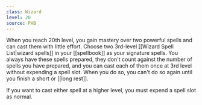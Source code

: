 ```yaml
---
class: Wizard
level: 20
source: PHB
---
```


When you reach 20th level, you gain mastery over two powerful spells and can cast them with little effort. Choose two 3rd-level [[Wizard Spell List|wizard spells]] in your [[spellbook]] as your signature spells. You always have these spells prepared, they don't count against the number of spells you have prepared, and you can cast each of them once at 3rd level without expending a spell slot. When you do so, you can't do so again until you finish a short or [[long rest]].

If you want to cast either spell at a higher level, you must expend a spell slot as normal.
